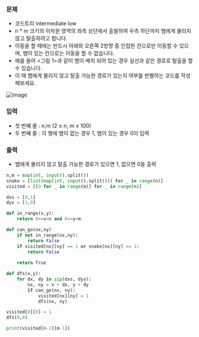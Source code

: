 ### 문제
* 코드트리 intermediate low
* n * m 크기의 이차원 영역의 좌측 상단에서 출발하여 우측 하단까지 뱀에게 물리지 않고 탈출하려고 합니다. 
* 이동을 할 때에는 반드시 아래와 오른쪽 2방향 중 인접한 칸으로만 이동할 수 있으며, 뱀이 있는 칸으로는 이동을 할 수 없습니다. 
* 예를 들어 <그림 1>과 같이 뱀이 배치 되어 있는 경우 실선과 같은 경로로 탈출을 할 수 있습니다. 
* 이 때 뱀에게 물리지 않고 탈출 가능한 경로가 있는지 여부를 판별하는 코드를 작성해보세요.

![image](https://user-images.githubusercontent.com/95834067/195531288-55d4fba5-4ceb-4847-877d-ed06eb878dea.png)

### 입력
* 첫 번째 줄 : n,m (2 ≤ n, m ≤ 100)
* 두 번째 줄 : 각 행에 뱀이 없는 경우 1, 뱀이 있는 경우 0이 입력

### 출력
* 뱀에게 물리지 않고 탈출 가능한 경로가 있으면 1, 없으면 0을 출력

```python
n,m = map(int, input().split())
snake = [list(map(int, input().split())) for _ in range(n)]
visited = [[0 for _ in range(m)] for _ in range(n)]

dxs = [0,1]
dys = [1,0]

def in_range(x,y):
    return 0<=x<n and 0<=y<m

def can_go(nx,ny)
    if not in_range(nx,ny):
        return False
    if visited[nx][ny] == 1 or snake[nx][ny] == 1:
        return False
    
    return True

def dfs(x,y):
    for dx, dy in zip(dxs, dys):
        nx, ny = x + dx, y + dy
        if can_go(nx, ny):
            visited[nx][ny] = 1
            dfs(nx, ny)

visited[0][0] = 1
dfs(0,0)

print(visited[n-1][m-1])
```
